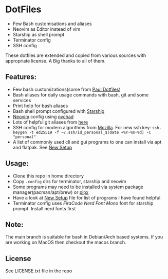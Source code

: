 # DotFiles

- Few Bash customisations and aliases
- Neovim as Editor instead of vim
- Starship as shell prompt
- Terminator config
- SSH config

These dotfiles are extended and copied from various sources with appropriate license. A Big thanks to all of them.

## Features:

- Few bash customizations(some from [Paul Dotfiles](]https://github.com/paulirish/dotfiles))
- Bash aliases for daily usage commands with bash, git and some services
- Print help for bash aliases
- Bash shell prompt configured with [Starship](https://starship.rs)
- [Neovim](https://neovim.io/) config using [nvchad](https://nvchad.com)
- Lots of helpful git aliases from [here](https://github.com/theskumar/dotfiles)
- SSH config for modern algorithms from [Mozilla](https://infosec.mozilla.org/guidelines/openssh). For new ssh key: `ssh-keygen -t ed25519 -f ~/.ssh/id_personal_$(date +%Y-%m-%d) -C "personal"`
- A list of commonly used cli and gui programs to one can install via apt and flatpak. See [New Setup](./new_setup.md)

## Usage:

- Clone this repo in home directory
- Copy `.config` dirs for terminator, starship and neovim
- Some programs may need to be installed via system package manager(pacman/apt/brew) or [pipx](https://github.com/pipxproject/pipx/)
- Have a look at [New Setup](new_setup.md) file for list of programs I have found helpful
- Terminator config uses *FiraCode Nerd Font Mono* font for starship prompt. Install nerd fonts first

## Note:

The main branch is suitable for bash in Debian/Arch based systems. If you are working on MacOS then checkout the macos branch.

## License

See LICENSE.txt file in the repo
